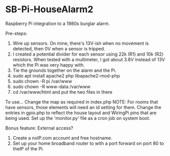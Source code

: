 # SB-Pi-HouseAlarm2
Raspberry Pi integration to a 1980s burglar alarm.

Pre-steps: 
1. Wire up sensors. On mine, there's 13V-ish when no movement is detected, then 0V when a sensor is tripped.
2. I created a potential divider for each sensor using 22k (R1) and 10k (R2) resistors. When tested with a multimeter, I got about 3.8V instead of 13V which the Pi was very happy with.
3. Tie the grounds together on the alarm and the Pi.
4. sudo apt install apache2 php  libapache2-mod-php
5. sudo chown -R pi /var/www
6. sudo chown -R www-data /var/www
7. cd /var/www/html and put the two files in there

To use...
Change the map as required in index.php
NOTE: For rooms that have sensors, those elements will need an id setting for them.
Change the entries in gpio.php to reflect the house layout and WiringPi pins that are being used.
Set up the 'monitor.py' file as a cron job on system boot.

Bonus feature: External access?
1. Create a noIP.com account and free hostname.
2. Set up your home broadband router to with a port forward on port 80 to theIP of the Pi. 
